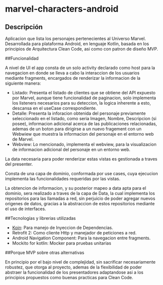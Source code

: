 # marvel-characters-android


## Descripción

Aplicacion que lista los personajes pertenecientes al Universo Marvel. Desarrollada para plataforma Android, en lenguaje Kotlin, basada en los principios de Arquitectura Clean Code, asi como con patron de diseño MVP.

##Funcionalidad

A nivel de UI el app consta de un solo activity declarado como host para la navegacion en donde se lleva a cabo la interaccion de los usuarios mediante fragments, encargados de renderizar la informacion de la siguiente manera:

- Listado: Presenta el listado de clientes que se obtiene del API expuesto por Marvel, aunque tiene funcionalidad de paginacion, solo implementa los listeners necesarios para su deteccion, la logica inherente a esto, descansa en el useCase correspondiente.
- Detalle: Presenta la inforacion obtenida del personaje previamente seleccionado en el listado, como seria Imagen, Nombre, Descripcion (si posee), informacion adicional acerca de las publicaciones relacionadas, ademas de un boton para dirigirse a un nuevo fragement con un Webwiew que muestra la informacion del personaje en el entorno web de Marvel.
- Webview: Lo mencionado, implementa el webview, para la visualizacion de informacion adicional del personaje en un entorno web.

La data necesaria para poder renderizar estas vistas es gestionada a traves del presenter.

Consta de una capa de dominio, conformada por use cases, cuya ejecucion implementa las funcionalidades requeridas por las vistas.

La obtencion de informacion, y su posterior mapeo a data apta para el dominio, sera realizado a traves de la capa de Data, la cual implementa los repositorios para las llamadas a red, sin perjuicio de poder agregar nuevos origenes de datos, gracias a la abstraccion de estos repositorios mediante el uso de interfaces.


##Tecnologías y librerias utilizadas

- [Koin](https://insert-koin.io): Para manejo de Inyeccion de Dependencias.
- Retrofit 2: Como cliente Http y manejador de peticiones a red.
- Android Navigation Component: Para la navegacion entre fragments.
- Mockito for kotlin: Mocker para pruebas unitarias

##Porque MVP sobre otras alternativas

En principio por el bajo nivel de complejidad, sin sacrificar necesariamente robustez, que otorga al proyecto, ademas de la flexibilidad de poder abstraer la funcionalidad de los presentadores adaptandose asi a los principios propuestos como buenas practicas para Clean Code.



